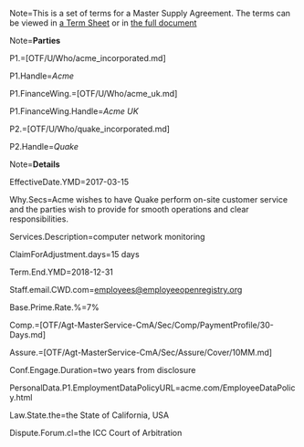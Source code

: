 Note=This is a set of terms for a Master Supply Agreement.  The terms can be viewed in <a href="index.php?action=doc&file=G/Agt-MasterService-CmA/Demo/Acme-Quake/TermSheet.md">a Term Sheet</a> or in <a href="index.php?action=doc&file=G/Agt-MasterService-CmA/Demo/Acme-Quake/Agreement.md">the full document</a>

Note=<b>Parties</b>

P1.=[OTF/U/Who/acme_incorporated.md]

P1.Handle=<i>Acme</i>

P1.FinanceWing.=[OTF/U/Who/acme_uk.md]

P1.FinanceWing.Handle=<i>Acme UK</i>

P2.=[OTF/U/Who/quake_incorporated.md]

P2.Handle=<i>Quake</i>

Note=<b>Details</b>

EffectiveDate.YMD=2017-03-15

Why.Secs=Acme wishes to have Quake perform on-site customer service and the parties wish to provide for smooth operations and clear responsibilities. 

Services.Description=computer network monitoring

ClaimForAdjustment.days=15 days

Term.End.YMD=2018-12-31

Staff.email.CWD.com=employees@employeeopenregistry.org

Base.Prime.Rate.%=7%

Comp.=[OTF/Agt-MasterService-CmA/Sec/Comp/PaymentProfile/30-Days.md]

Assure.=[OTF/Agt-MasterService-CmA/Sec/Assure/Cover/10MM.md]

Conf.Engage.Duration=two years from disclosure

PersonalData.P1.EmploymentDataPolicyURL=acme.com/EmployeeDataPolicy.html

Law.State.the=the State of California, USA

Dispute.Forum.cl=the ICC Court of Arbitration

